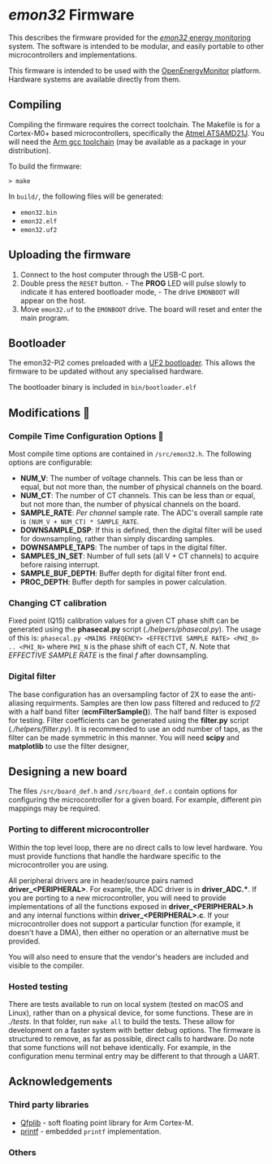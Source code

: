 # _emon32_ Firmware

This describes the firmware provided for the [_emon32_ energy monitoring](https://github.com/awjlogan/emon32) system. The software is intended to be modular, and easily portable to other microcontrollers and implementations.

This firmware is intended to be used with the [OpenEnergyMonitor](https://openenergymonitor.org) platform. Hardware systems are available directly from them.

## Compiling

Compiling the firmware requires the correct toolchain. The Makefile is for a Cortex-M0+ based microcontrollers, specifically the [Atmel ATSAMD21J](https://www.microchip.com/en-us/product/ATSAMD21J17). You will need the [Arm gcc toolchain](https://developer.arm.com/Tools%20and%20Software/GNU%20Toolchain) (may be available as a package in your distribution).

To build the firmware:

  `> make`

In `build/`, the following files will be generated:

  - `emon32.bin`
  - `emon32.elf`
  - `emon32.uf2`

## Uploading the firmware

  1. Connect to the host computer through the USB-C port.
  2. Double press the `RESET` button. 
    - The **PROG** LED will pulse slowly to indicate it has entered bootloader mode,
    - The drive `EMONBOOT` will appear on the host.
  3. Move `emon32.uf` to the `EMONBOOT` drive. The board will reset and enter the main program.

## Bootloader

The emon32-Pi2 comes preloaded with a [UF2 bootloader](https://microsoft.github.io/uf2/). This allows the firmware to be updated without any specialised hardware.

The bootloader binary is included in `bin/bootloader.elf` 

## Modifications 🔧

### Compile Time Configuration Options 🧱

Most compile time options are contained in `/src/emon32.h`. The following options are configurable:

  - **NUM_V**: The number of voltage channels. This can be less than or equal, but not more than, the number of physical channels on the board.
  - **NUM_CT**: The number of CT channels. This can be less than or equal, but not more than, the number of physical channels on the board.
  - **SAMPLE_RATE**: _Per channel_ sample rate. The ADC's overall sample rate is `(NUM_V + NUM_CT) * SAMPLE_RATE`.
  - **DOWNSAMPLE_DSP**: If this is defined, then the digital filter will be used for downsampling, rather than simply discarding samples.
  - **DOWNSAMPLE_TAPS**: The number of taps in the digital filter.
  - **SAMPLES_IN_SET**: Number of full sets (all V + CT channels) to acquire before raising interrupt.
  - **SAMPLE_BUF_DEPTH**: Buffer depth for digital filter front end.
  - **PROC_DEPTH**: Buffer depth for samples in power calculation.

### Changing CT calibration

Fixed point (Q15) calibration values for a given CT phase shift can be generated using the **phasecal.py** script (*./helpers/phasecal.py*). The usage of this is: `phasecal.py <MAINS FREQENCY> <EFFECTIVE SAMPLE RATE> <PHI_0> .. <PHI_N>` where `PHI_N` is the phase shift of each CT, *N*. Note that *EFFECTIVE SAMPLE RATE* is the final *f* after downsampling.

### Digital filter

The base configuration has an oversampling factor of 2X to ease the anti-aliasing requirments. Samples are then low pass filtered and reduced to *f/2* with a half band filter (**ecmFilterSample()**). The half band filter is exposed for testing. Filter coefficients can be generated using the **filter.py** script (*./helpers/filter.py*). It is recommended to use an odd number of taps, as the filter can be made symmetric in this manner. You will need **scipy** and **matplotlib** to use the filter designer,

## Designing a new board

The files `/src/board_def.h` and `/src/board_def.c` contain options for configuring the microcontroller for a given board. For example, different pin mappings may be required.

### Porting to different microcontroller

Within the top level loop, there are no direct calls to low level hardware. You must provide functions that handle the hardware specific to the microcontroller you are using.

All peripheral drivers are in header/source pairs named **driver_\<PERIPHERAL\>**. For example, the ADC driver is in **driver_ADC.\***. If you are porting to a new microcontroller, you will need to provide implementations of all the functions exposed in **driver_\<PERIPHERAL\>.h** and any internal functions within **driver_\<PERIPHERAL\>.c**. If your microcontroller does not support a particular function (for example, it doesn't have a DMA), then either no operation or an alternative must be provided.

You will also need to ensure that the vendor's headers are included and visible to the compiler.

### Hosted testing

There are tests available to run on local system (tested on macOS and Linux), rather than on a physical device, for some functions. These are in *./tests*. In that folder, run `make all` to build the tests. These allow for development on a faster system with better debug options. The firmware is structured to remove, as far as possible, direct calls to hardware. Do note that some functions will not behave identically. For example, in the configuration menu terminal entry may be different to that through a UART.

## Acknowledgements

### Third party libraries

  - [Qfplib](https://www.quinapalus.com/qfplib.html) - soft floating point library for Arm Cortex-M.
  - [printf](https://github.com/eyalroz/printf) - embedded `printf` implementation.

### Others

